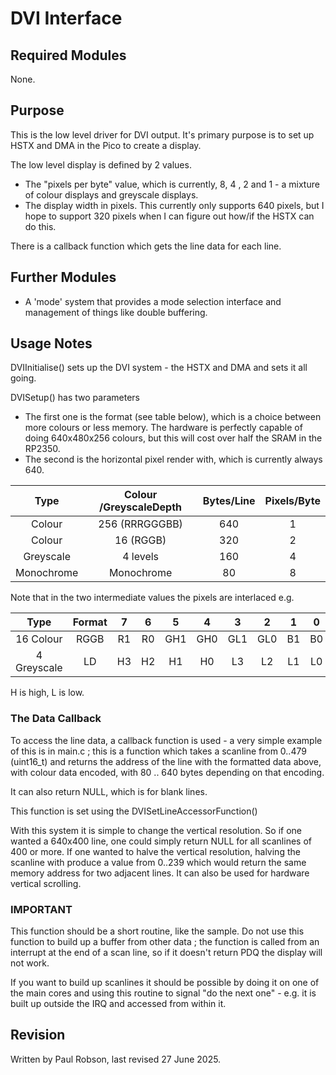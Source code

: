 # DVI Interface

## Required Modules 

None.

## Purpose

This is the low level driver for DVI output. It's primary purpose is to set up HSTX and DMA in the Pico to create a display.

The low level display is defined by 2 values. 

- The "pixels per byte" value, which is currently, 8, 4 , 2 and 1 - a mixture of colour displays and greyscale displays.
- The display width in pixels. This currently only supports 640 pixels, but I hope to support 320 pixels when I can figure out how/if the HSTX can do this.

There is a callback function which gets the line data for each line.

## Further Modules

- A 'mode' system that provides a mode selection interface and management of things like double buffering.

## Usage Notes

DVIInitialise() sets up the DVI system - the HSTX and DMA and sets it all going.

DVISetup() has two parameters 

- The first one is the format (see table below), which is a choice between more colours or less memory. The hardware is perfectly capable of doing 640x480x256 colours, but this will cost over half the SRAM in the RP2350.
- The second is the horizontal pixel render with, which is currently always 640.

|    Type    | Colour /GreyscaleDepth | Bytes/Line | Pixels/Byte |
| :--------: | :--------------------: | :--------: | :---------: |
|   Colour   |     256 (RRRGGGBB)     |    640     |      1      |
|   Colour   |       16 (RGGB)        |    320     |      2      |
| Greyscale  |        4 levels        |    160     |      4      |
| Monochrome |       Monochrome       |     80     |      8      |

Note that in the two intermediate values the pixels are interlaced e.g.

|    Type     | Format |  7   |  6   |  5   |  4   |  3   |  2   |  1   |  0   |
| :---------: | :----: | :--: | :--: | :--: | :--: | :--: | :--: | :--: | :--: |
|  16 Colour  |  RGGB  |  R1  |  R0  | GH1  | GH0  | GL1  | GL0  |  B1  |  B0  |
| 4 Greyscale |   LD   |  H3  |  H2  |  H1  |  H0  |  L3  |  L2  |  L1  |  L0  |

H is high, L is low. 

### The Data Callback

To access the line data, a callback function is used - a very simple example of this is in main.c ; this is a function which takes a scanline from 0..479 (uint16_t) and returns the address of the line with the formatted data above, with colour data encoded, with 80 .. 640 bytes depending on that encoding.

It can also return NULL, which is for blank lines.

This function is set using the DVISetLineAccessorFunction()

With this system it is simple to change the vertical resolution. So if one wanted a 640x400 line, one could simply return NULL for all scanlines of 400 or more. If one wanted to halve the vertical resolution, halving the scanline with produce a value from 0..239 which would return the same memory address for two adjacent lines. It can also be used for hardware vertical scrolling.

### IMPORTANT 

This function should be a short routine, like the sample. Do not use this function to build up a buffer from other data ; the function is called from an interrupt at the end of a scan line, so if it doesn't return PDQ the display will not work.

If you want to build up scanlines it should be possible by doing it on one of the main cores and using this routine to signal "do the next one" - e.g. it is built up outside the IRQ and accessed from within it. 

## Revision

Written by Paul Robson, last revised 27 June 2025.







